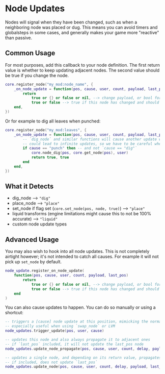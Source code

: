 # Node Updates
Nodes will signal when they have been changed, such as when a neighboring node was placed or dug. This means you can avoid timers and globalsteps in some cases, and generally makes your game more "reactive" than passive.

## Common Usage
For most purposes, add this callback to your node definition. The first return value is whether to keep updating adjacent nodes. The second value should be true if you change the node.
```lua
core.register_node("my_mod:node_name", {
	_on_node_update = function(pos, cause, user, count, payload, last_pos)
		return
			true or {} or false or nil, --> change payload, or bool for whether to propagate
			true or false --> true if this node has changed and should not have more callbacks run
	end,
})
```
Or for example to dig all leaves when punched:
```lua
core.register_node("my_mod:leaves", {
	_on_node_update = function(pos, cause, user, count, payload, last_pos)
		-- `dig_node` and similar functions will cause another update which
		-- could lead to infinite updates, so we have to be careful when using it
		if cause == "punch" then -- and not `cause == "dig"`
			core.node_dig(pos, core.get_node(pos), user)
			return true, true
		end
	end,
})
```

## What it Detects
- dig_node --> `"dig"`
- place_node --> `"place"`
- set_node if flag set (`core.set_node(pos, node, true)`) --> `"place"`
- liquid transforms (engine limitations might cause this to not be 100% accurate) --> `"liquid"`
- custom node update types

## Advanced Usage
You may also wish to hook into all node updates. This is not completely airtight however; it's not intended to catch all causes. For example it will not pick up `set_node` by default.
```lua
node_update.register_on_node_update(
	function(pos, cause, user, count, payload, last_pos)
		return
			true or {} or false or nil, --> change payload, or bool for whether to propagate
			true or false --> true if this node has changed and should not have more callbacks run
	end
)
```

You can also cause updates to happen. You can do so manually or using a shortcut:
```lua
-- triggers a [cause] node update at this position, mimicking the normal updates
-- especially useful when using `swap_node` or LVM
node_updates.trigger_update(pos, user, cause)

-- updates this node and also always propagate it to adjacent ones
-- if `last_pos` included, it will not update the last_pos node
node_updates.update_node_propagate(pos, cause, user, count, delay, payload, last_pos)

-- updates a single node, and depending on its return value, propagates it to adjacent nodes
-- if included, does not update `last_pos`
node_updates.update_node(pos, cause, user, count, delay, payload, last_pos)
```